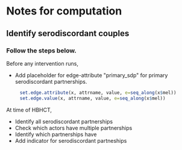 # Notes for computation

## Identify serodiscordant couples

### Follow the steps below.

Before any intervention runs,  
  * Add placeholder for edge-attribute "primary_sdp" for primary serodiscordant partnerships.  
    
```R
     set.edge.attribute(x, attrname, value, e=seq_along(x$mel))
     set.edge.value(x, attrname, value, e=seq_along(x$mel))
```

At time of HBHCT,   
  * Identify all serodiscordant partnerships  
  * Check which actors have multiple partnerships  
  * Identify which partnerships have   
  * Add indicator for serodiscordant partneships  
    
